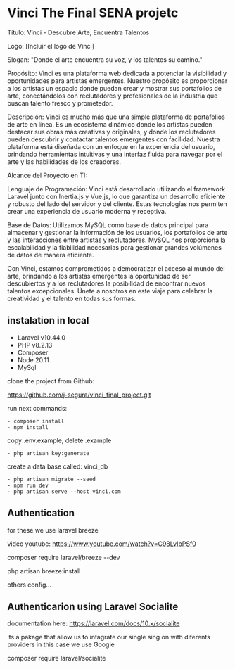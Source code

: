 # Vinci The Final SENA projetc

Título: Vinci - Descubre Arte, Encuentra Talentos

Logo: [Incluir el logo de Vinci]

Slogan: "Donde el arte encuentra su voz, y los talentos su camino."

Propósito: Vinci es una plataforma web dedicada a potenciar la visibilidad y oportunidades para artistas emergentes. Nuestro propósito es proporcionar a los artistas un espacio donde puedan crear y mostrar sus portafolios de arte, conectándolos con reclutadores y profesionales de la industria que buscan talento fresco y prometedor.

Descripción: Vinci es mucho más que una simple plataforma de portafolios de arte en línea. Es un ecosistema dinámico donde los artistas pueden destacar sus obras más creativas y originales, y donde los reclutadores pueden descubrir y contactar talentos emergentes con facilidad. Nuestra plataforma está diseñada con un enfoque en la experiencia del usuario, brindando herramientas intuitivas y una interfaz fluida para navegar por el arte y las habilidades de los creadores.

Alcance del Proyecto en TI:

Lenguaje de Programación: Vinci está desarrollado utilizando el framework Laravel junto con Inertia.js y Vue.js, lo que garantiza un desarrollo eficiente y robusto del lado del servidor y del cliente. Estas tecnologías nos permiten crear una experiencia de usuario moderna y receptiva.

Base de Datos: Utilizamos MySQL como base de datos principal para almacenar y gestionar la información de los usuarios, los portafolios de arte y las interacciones entre artistas y reclutadores. MySQL nos proporciona la escalabilidad y la fiabilidad necesarias para gestionar grandes volúmenes de datos de manera eficiente.

Con Vinci, estamos comprometidos a democratizar el acceso al mundo del arte, brindando a los artistas emergentes la oportunidad de ser descubiertos y a los reclutadores la posibilidad de encontrar nuevos talentos excepcionales. Únete a nosotros en este viaje para celebrar la creatividad y el talento en todas sus formas.

## instalation in local

- Laravel v10.44.0
- PHP v8.2.13
- Composer
- Node 20.11
- MySql

clone the project from Github:

https://github.com/j-segura/vinci_final_project.git

run next commands:

    - composer install
    - npm install

copy .env.example, delete .example

    - php artisan key:generate

create a data base called: vinci_db

    - php artisan migrate --seed
    - npm run dev
    - php artisan serve --host vinci.com

## Authentication

for these we use laravel breeze

video youtube: https://www.youtube.com/watch?v=C98LvIbPSf0

composer require laravel/breeze --dev

php artisan breeze:install

others config...

## Authenticarion using Laravel Socialite

documentation here: https://laravel.com/docs/10.x/socialite

its a pakage that allow us to intagrate our single sing on with diferents providers in this case we use Google

composer require laravel/socialite

